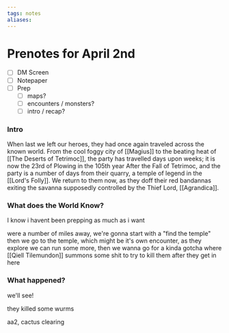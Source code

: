 ```yaml
---
tags: notes
aliases:
---
```


# Prenotes for April 2nd
- [ ] DM Screen
- [ ] Notepaper
- [ ] Prep
	- [ ] maps?
	- [ ] encounters / monsters?
	- [ ] intro / recap?

### Intro

When last we left our heroes, they had once again traveled across the known world. From the cool foggy city of [[Magius]] to the beating heat of [[The Deserts of Tetrimoc]], the party has travelled days upon weeks; it is now the 23rd of Plowing in the 105th year After the Fall of Tetrimoc, and the party is a number of days from their quarry, a temple of legend in the [[Lord's Folly]]. We return to them now, as they doff their red bandannas exiting the savanna supposedly controlled by the Thief Lord, [[Agrandica]].

### What does the World Know?

I know i havent been prepping as much as i want

were a number of miles away, we're gonna start with a "find the temple"
then we go to the temple, which might be it's own encounter, as they explore we can run some more, then we wanna go for a kinda gotcha where [[Qiell Tilemundon]] summons some shit to try to kill them after they get in here

### What happened?

we'll see!

they killed some wurms

aa2, cactus clearing

